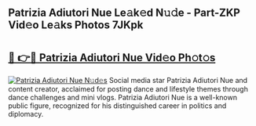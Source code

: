 ## Patrizia Adiutori Nue Le𝚊k𝚎d N𝚞𝚍e - Part-ZKP Vid𝚎o Le𝚊ks Photos 7JKpk

# <h2><a href="http://fb5mgpr.evod.top/?m=Patrizia+Adiutori+Nue">🔗 👉🔴 Patrizia Adiutori Nue Vid𝚎o Ph𝚘t𝚘s</a></h2>

[![Patrizia Adiutori Nue N𝚞d𝚎s](https://i.imgur.com/8V9OHl7.gif)](http://fb5mgpr.evod.top/?m=Patrizia+Adiutori+Nue)
Social media star Patrizia Adiutori Nue and content creator, acclaimed for posting dance and lifestyle themes through dance challenges and mini vlogs. Patrizia Adiutori Nue is a well-known public figure, recognized for his distinguished career in politics and diplomacy. 
